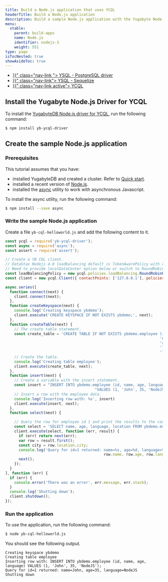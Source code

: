 ```yaml
---
title: Build a Node.js application that uses YCQL
headerTitle: Build a Node.js application
description: Build a sample Node.js application with the Yugabyte Node.js driver for YCQL.
menu:
  stable:
    parent: build-apps
    name: Node.js
    identifier: nodejs-3
    weight: 551
type: page
isTocNested: true
showAsideToc: true
---
```


<ul class="nav nav-tabs-alt nav-tabs-yb">
  <li >
    <a href="{{< relref "./ysql-pg.md" >}}" class="nav-link ">
      <i class="icon-postgres" aria-hidden="true"></i>
      YSQL - PostgreSQL driver
    </a>
  </li>
  <li >
    <a href="{{< relref "./ysql-sequelize.md" >}}" class="nav-link">
      <i class="icon-postgres" aria-hidden="true"></i>
      YSQL - Sequelize
    </a>
  </li>
  <li>
    <a href="{{< relref "./ycql.md" >}}" class="nav-link active">
      <i class="icon-cassandra" aria-hidden="true"></i>
      YCQL
    </a>
  </li>
</ul>

## Install the Yugabyte Node.js Driver for YCQL

To install the [YugabyteDB Node.js driver for YCQL](https://github.com/yugabyte/cassandra-nodejs-driver), run the following command:

```sh
$ npm install yb-ycql-driver
```

## Create the sample Node.js application

### Prerequisites

This tutorial assumes that you have:

- installed YugabyteDB and created a cluster. Refer to [Quick start](../../../../quick-start).
- installed a recent version of [Node.js](https://nodejs.org/en/download/).
- installed the [async](https://github.com/caolan/async) utility to work with asynchronous Javascript.

To install the async utility, run the following command:

```sh
$ npm install --save async
```

### Write the sample Node.js application

Create a file `yb-cql-helloworld.js` and add the following content to it.

```js
const ycql = require('yb-ycql-driver');
const async = require('async');
const assert = require('assert');

// Create a YB CQL client.
// DataStax Nodejs 4.0 loadbalancing default is TokenAwarePolicy with child DCAwareRoundRobinPolicy
// Need to provide localDataCenter option below or switch to RoundRobinPolicy
const loadBalancingPolicy = new ycql.policies.loadBalancing.RoundRobinPolicy ();
const client = new ycql.Client({ contactPoints: ['127.0.0.1'], policies : { loadBalancing : loadBalancingPolicy }});

async.series([
  function connect(next) {
    client.connect(next);
  },
  function createKeyspace(next) {
    console.log('Creating keyspace ybdemo');
    client.execute('CREATE KEYSPACE IF NOT EXISTS ybdemo;', next);
  },
  function createTable(next) {
    // The create table statement.
    const create_table = 'CREATE TABLE IF NOT EXISTS ybdemo.employee (id int PRIMARY KEY, ' +
                                                                     'name varchar, ' +
                                                                     'age int, ' +
                                                                     'language varchar, ' +
                                                                     'location jsonb);';
    // Create the table.
    console.log('Creating table employee');
    client.execute(create_table, next);
  },
  function insert(next) {
    // Create a variable with the insert statement.
    const insert = "INSERT INTO ybdemo.employee (id, name, age, language, location) " +
                                        "VALUES (1, 'John', 35, 'NodeJS', '{ \"city\": \"San Francisco\", \"state\": \"California\", \"lat\": 37.77, \"long\": 122.42 }');";
    // Insert a row with the employee data.
    console.log('Inserting row with: %s', insert)
    client.execute(insert, next);
  },
  function select(next) {

    // Query the row for employee id 1 and print the results to the console.
    const select = 'SELECT name, age, language, location FROM ybdemo.employee WHERE id = 1;';
    client.execute(select, function (err, result) {
      if (err) return next(err);
      var row = result.first();
      const city = row.location.city;
      console.log('Query for id=1 returned: name=%s, age=%d, language=%s, city=%s',
                                            row.name, row.age, row.language, city);
      next();
    });
  }
], function (err) {
  if (err) {
    console.error('There was an error', err.message, err.stack);
  }
  console.log('Shutting down');
  client.shutdown();
});
```

### Run the application

To use the application, run the following command:

```sh
$ node yb-cql-helloworld.js
```

You should see the following output.

```output
Creating keyspace ybdemo
Creating table employee
Inserting row with: INSERT INTO ybdemo.employee (id, name, age, language) VALUES (1, 'John', 35, 'NodeJS');
Query for id=1 returned: name=John, age=35, language=NodeJS
Shutting down
```
